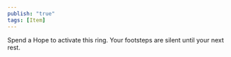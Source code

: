 ```yaml
---
publish: "true"
tags: [Item]
---
```

Spend a Hope to activate this ring. Your footsteps are silent until your next rest.
